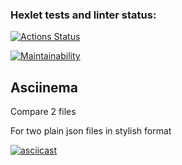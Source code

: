 ### Hexlet tests and linter status:
[![Actions Status](https://github.com/Kolalexx/php-project-48/workflows/hexlet-check/badge.svg)](https://github.com/Kolalexx/php-project-48/actions)

[![Maintainability](https://api.codeclimate.com/v1/badges/ad0f0e9d7f2e961eb1e2/maintainability)](https://codeclimate.com/github/Kolalexx/php-project-48/maintainability)

## Asciinema

Compare 2 files

For two plain json files in stylish format

[![asciicast](https://asciinema.org/a/4Nel3wY236to2bKilGmnrA3gS.svg)](https://asciinema.org/a/4Nel3wY236to2bKilGmnrA3gS)
